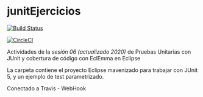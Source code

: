 # junitEjercicios

[![Build Status](https://travis-ci.org/ualhmis/junitEjercicios.svg?branch=master)](https://travis-ci.org/ualhmis/junitEjercicios)

[![CircleCI](https://circleci.com/gh/ualjjcanada/junitEjercicios/tree/circleci-project-setup.svg?style=svg)](https://circleci.com/gh/ualjjcanada/junitEjercicios/tree/circleci-project-setup)


Actividades de la *sesión 06 (actualizado 2020)* de Pruebas Unitarias con JUnit y cobertura de código con EclEmma en Eclipse

La carpeta contiene el proyecto Eclipse mavenizado para trabajar con JUnit 5, y un ejemplo de test parametrizado.


Conectado a Travis - WebHook
